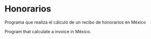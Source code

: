 # Honorarios
Programa que realiza el cálculo de un recibo de honorarios en México

Program that calculate a invoice in México.

